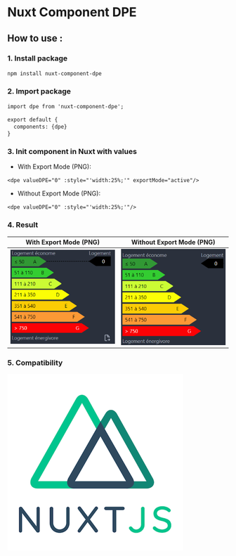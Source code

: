 # Nuxt Component DPE


## How to use :

### 1. Install package
```
npm install nuxt-component-dpe
```

### 2. Import package

```
import dpe from 'nuxt-component-dpe';
```

```
export default {
  components: {dpe}
}
```

### 3. Init component in Nuxt with values

- With Export Mode (PNG):
```
<dpe valueDPE="0" :style="'width:25%;'" exportMode="active"/>
```

- Without Export Mode (PNG):
```
<dpe valueDPE="0" :style="'width:25%;'"/>
```

### 4. Result

With Export Mode (PNG)           |  Without Export Mode (PNG)
:-------------------------:|:-------------------------:
![](assets/dpe_with_export.PNG)  |  ![](assets/dpe_without_export.PNG)


### 5. Compatibility 

![](assets/Nuxtjs_logo.png)


